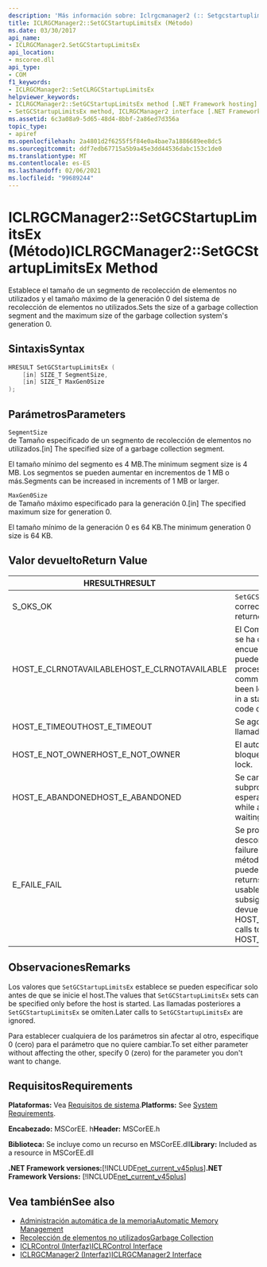 ```yaml
---
description: 'Más información sobre: Iclrgcmanager2 (:: Setgcstartuplimitsex ((método)'
title: ICLRGCManager2::SetGCStartupLimitsEx (Método)
ms.date: 03/30/2017
api_name:
- ICLRGCManager2.SetGCStartupLimitsEx
api_location:
- mscoree.dll
api_type:
- COM
f1_keywords:
- ICLRGCManager2::SetCLRGCStartupLimitsEx
helpviewer_keywords:
- ICLRGCManager2::SetGCStartupLimitsEx method [.NET Framework hosting]
- SetGCStartupLimitsEx method, ICLRGCManager2 interface [.NET Framework hosting]
ms.assetid: 6c3a08a9-5d65-48d4-8bbf-2a86ed7d356a
topic_type:
- apiref
ms.openlocfilehash: 2a4801d2f6255f5f84e0a4bae7a1886689ee8dc5
ms.sourcegitcommit: ddf7edb67715a5b9a45e3dd44536dabc153c1de0
ms.translationtype: MT
ms.contentlocale: es-ES
ms.lasthandoff: 02/06/2021
ms.locfileid: "99689244"
---
```

# <a name="iclrgcmanager2setgcstartuplimitsex-method"></a><span data-ttu-id="72a2b-103">ICLRGCManager2::SetGCStartupLimitsEx (Método)</span><span class="sxs-lookup"><span data-stu-id="72a2b-103">ICLRGCManager2::SetGCStartupLimitsEx Method</span></span>

<span data-ttu-id="72a2b-104">Establece el tamaño de un segmento de recolección de elementos no utilizados y el tamaño máximo de la generación 0 del sistema de recolección de elementos no utilizados.</span><span class="sxs-lookup"><span data-stu-id="72a2b-104">Sets the size of a garbage collection segment and the maximum size of the garbage collection system's generation 0.</span></span>  
  
## <a name="syntax"></a><span data-ttu-id="72a2b-105">Sintaxis</span><span class="sxs-lookup"><span data-stu-id="72a2b-105">Syntax</span></span>  
  
```cpp  
HRESULT SetGCStartupLimitsEx (  
    [in] SIZE_T SegmentSize,
    [in] SIZE_T MaxGen0Size  
);  
```  
  
## <a name="parameters"></a><span data-ttu-id="72a2b-106">Parámetros</span><span class="sxs-lookup"><span data-stu-id="72a2b-106">Parameters</span></span>  

 `SegmentSize`  
 <span data-ttu-id="72a2b-107">de Tamaño especificado de un segmento de recolección de elementos no utilizados.</span><span class="sxs-lookup"><span data-stu-id="72a2b-107">[in] The specified size of a garbage collection segment.</span></span>  
  
 <span data-ttu-id="72a2b-108">El tamaño mínimo del segmento es 4 MB.</span><span class="sxs-lookup"><span data-stu-id="72a2b-108">The minimum segment size is 4 MB.</span></span> <span data-ttu-id="72a2b-109">Los segmentos se pueden aumentar en incrementos de 1 MB o más.</span><span class="sxs-lookup"><span data-stu-id="72a2b-109">Segments can be increased in increments of 1 MB or larger.</span></span>  
  
 `MaxGen0Size`  
 <span data-ttu-id="72a2b-110">de Tamaño máximo especificado para la generación 0.</span><span class="sxs-lookup"><span data-stu-id="72a2b-110">[in] The specified maximum size for generation 0.</span></span>  
  
 <span data-ttu-id="72a2b-111">El tamaño mínimo de la generación 0 es 64 KB.</span><span class="sxs-lookup"><span data-stu-id="72a2b-111">The minimum generation 0 size is 64 KB.</span></span>  
  
## <a name="return-value"></a><span data-ttu-id="72a2b-112">Valor devuelto</span><span class="sxs-lookup"><span data-stu-id="72a2b-112">Return Value</span></span>  
  
|<span data-ttu-id="72a2b-113">HRESULT</span><span class="sxs-lookup"><span data-stu-id="72a2b-113">HRESULT</span></span>|<span data-ttu-id="72a2b-114">Descripción</span><span class="sxs-lookup"><span data-stu-id="72a2b-114">Description</span></span>|  
|-------------|-----------------|  
|<span data-ttu-id="72a2b-115">S_OK</span><span class="sxs-lookup"><span data-stu-id="72a2b-115">S_OK</span></span>|<span data-ttu-id="72a2b-116">`SetGCStartupLimitsEx` se devolvió correctamente.</span><span class="sxs-lookup"><span data-stu-id="72a2b-116">`SetGCStartupLimitsEx` returned successfully.</span></span>|  
|<span data-ttu-id="72a2b-117">HOST_E_CLRNOTAVAILABLE</span><span class="sxs-lookup"><span data-stu-id="72a2b-117">HOST_E_CLRNOTAVAILABLE</span></span>|<span data-ttu-id="72a2b-118">El Common Language Runtime (CLR) no se ha cargado en un proceso o el CLR se encuentra en un estado en el que no puede ejecutar código administrado ni procesar la llamada correctamente.</span><span class="sxs-lookup"><span data-stu-id="72a2b-118">The common language runtime (CLR) has not been loaded into a process, or the CLR is in a state in which it cannot run managed code or process the call successfully.</span></span>|  
|<span data-ttu-id="72a2b-119">HOST_E_TIMEOUT</span><span class="sxs-lookup"><span data-stu-id="72a2b-119">HOST_E_TIMEOUT</span></span>|<span data-ttu-id="72a2b-120">Se agotó el tiempo de espera de la llamada.</span><span class="sxs-lookup"><span data-stu-id="72a2b-120">The call timed out.</span></span>|  
|<span data-ttu-id="72a2b-121">HOST_E_NOT_OWNER</span><span class="sxs-lookup"><span data-stu-id="72a2b-121">HOST_E_NOT_OWNER</span></span>|<span data-ttu-id="72a2b-122">El autor de la llamada no posee el bloqueo.</span><span class="sxs-lookup"><span data-stu-id="72a2b-122">The caller does not own the lock.</span></span>|  
|<span data-ttu-id="72a2b-123">HOST_E_ABANDONED</span><span class="sxs-lookup"><span data-stu-id="72a2b-123">HOST_E_ABANDONED</span></span>|<span data-ttu-id="72a2b-124">Se canceló un evento mientras un subproceso o fibra bloqueados estaba esperando en él.</span><span class="sxs-lookup"><span data-stu-id="72a2b-124">An event was canceled while a blocked thread or fiber was waiting on it.</span></span>|  
|<span data-ttu-id="72a2b-125">E_FAIL</span><span class="sxs-lookup"><span data-stu-id="72a2b-125">E_FAIL</span></span>|<span data-ttu-id="72a2b-126">Se produjo un error grave desconocido.</span><span class="sxs-lookup"><span data-stu-id="72a2b-126">An unknown catastrophic failure occurred.</span></span> <span data-ttu-id="72a2b-127">Después de que un método devuelve E_FAIL, CLR ya no se puede usar en el proceso.</span><span class="sxs-lookup"><span data-stu-id="72a2b-127">After a method returns E_FAIL, the CLR is no longer usable within the process.</span></span> <span data-ttu-id="72a2b-128">Las llamadas subsiguientes a métodos de hospedaje devuelven HOST_E_CLRNOTAVAILABLE.</span><span class="sxs-lookup"><span data-stu-id="72a2b-128">Subsequent calls to hosting methods return HOST_E_CLRNOTAVAILABLE.</span></span>|  
  
## <a name="remarks"></a><span data-ttu-id="72a2b-129">Observaciones</span><span class="sxs-lookup"><span data-stu-id="72a2b-129">Remarks</span></span>  

 <span data-ttu-id="72a2b-130">Los valores que `SetGCStartupLimitsEx` establece se pueden especificar solo antes de que se inicie el host.</span><span class="sxs-lookup"><span data-stu-id="72a2b-130">The values that `SetGCStartupLimitsEx` sets can be specified only before the host is started.</span></span> <span data-ttu-id="72a2b-131">Las llamadas posteriores a `SetGCStartupLimitsEx` se omiten.</span><span class="sxs-lookup"><span data-stu-id="72a2b-131">Later calls to `SetGCStartupLimitsEx` are ignored.</span></span>  
  
 <span data-ttu-id="72a2b-132">Para establecer cualquiera de los parámetros sin afectar al otro, especifique 0 (cero) para el parámetro que no quiere cambiar.</span><span class="sxs-lookup"><span data-stu-id="72a2b-132">To set either parameter without affecting the other, specify 0 (zero) for the parameter you don't want to change.</span></span>  
  
## <a name="requirements"></a><span data-ttu-id="72a2b-133">Requisitos</span><span class="sxs-lookup"><span data-stu-id="72a2b-133">Requirements</span></span>  

 <span data-ttu-id="72a2b-134">**Plataformas:** Vea [Requisitos de sistema](../../get-started/system-requirements.md).</span><span class="sxs-lookup"><span data-stu-id="72a2b-134">**Platforms:** See [System Requirements](../../get-started/system-requirements.md).</span></span>  
  
 <span data-ttu-id="72a2b-135">**Encabezado:** MSCorEE. h</span><span class="sxs-lookup"><span data-stu-id="72a2b-135">**Header:** MSCorEE.h</span></span>  
  
 <span data-ttu-id="72a2b-136">**Biblioteca:** Se incluye como un recurso en MSCorEE.dll</span><span class="sxs-lookup"><span data-stu-id="72a2b-136">**Library:** Included as a resource in MSCorEE.dll</span></span>  
  
 <span data-ttu-id="72a2b-137">**.NET Framework versiones:**[!INCLUDE[net_current_v45plus](../../../../includes/net-current-v45plus-md.md)]</span><span class="sxs-lookup"><span data-stu-id="72a2b-137">**.NET Framework Versions:** [!INCLUDE[net_current_v45plus](../../../../includes/net-current-v45plus-md.md)]</span></span>  
  
## <a name="see-also"></a><span data-ttu-id="72a2b-138">Vea también</span><span class="sxs-lookup"><span data-stu-id="72a2b-138">See also</span></span>

- [<span data-ttu-id="72a2b-139">Administración automática de la memoria</span><span class="sxs-lookup"><span data-stu-id="72a2b-139">Automatic Memory Management</span></span>](../../../standard/automatic-memory-management.md)
- [<span data-ttu-id="72a2b-140">Recolección de elementos no utilizados</span><span class="sxs-lookup"><span data-stu-id="72a2b-140">Garbage Collection</span></span>](../../../standard/garbage-collection/index.md)
- [<span data-ttu-id="72a2b-141">ICLRControl (Interfaz)</span><span class="sxs-lookup"><span data-stu-id="72a2b-141">ICLRControl Interface</span></span>](iclrcontrol-interface.md)
- [<span data-ttu-id="72a2b-142">ICLRGCManager2 (Interfaz)</span><span class="sxs-lookup"><span data-stu-id="72a2b-142">ICLRGCManager2 Interface</span></span>](iclrgcmanager2-interface.md)
